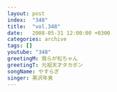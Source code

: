 ```yaml
---
layout: post
index:  "348"
title:  "vol.348"
date:   2008-05-31 12:00:00 +0300
categories: archive
tags: []
youtube: "348"
greetingM: 我らが松ちゃん
greetingT: 元祖天才タカボン
songName: やすらぎ
singer: 黒沢年男
---
```

